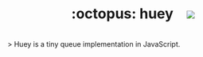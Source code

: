 <h1 align="center">:octopus: huey &nbsp;&nbsp; <img src="https://api.travis-ci.org/smendoza787/huey.svg?branch=master" /></h1>
<br>
> Huey is a tiny queue implementation in JavaScript.
